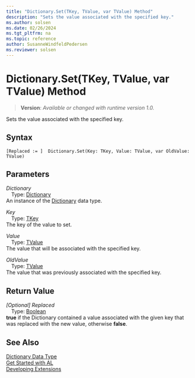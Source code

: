 ```yaml
---
title: "Dictionary.Set(TKey, TValue, var TValue) Method"
description: "Sets the value associated with the specified key."
ms.author: solsen
ms.date: 02/26/2024
ms.tgt_pltfrm: na
ms.topic: reference
author: SusanneWindfeldPedersen
ms.reviewer: solsen
---
```

[//]: # (START>DO_NOT_EDIT)
[//]: # (IMPORTANT:Do not edit any of the content between here and the END>DO_NOT_EDIT.)
[//]: # (Any modifications should be made in the .xml files in the ModernDev repo.)
# Dictionary.Set(TKey, TValue, var TValue) Method
> **Version**: _Available or changed with runtime version 1.0._

Sets the value associated with the specified key.


## Syntax
```AL
[Replaced := ]  Dictionary.Set(Key: TKey, Value: TValue, var OldValue: TValue)
```
## Parameters
*Dictionary*  
&emsp;Type: [Dictionary](dictionary-data-type.md)  
An instance of the [Dictionary](dictionary-data-type.md) data type.  

*Key*  
&emsp;Type: [TKey](dictionary-data-type.md)  
The key of the value to set.  

*Value*  
&emsp;Type: [TValue](dictionary-data-type.md)  
The value that will be associated with the specified key.  

*OldValue*  
&emsp;Type: [TValue](dictionary-data-type.md)  
The value that was previously associated with the specified key.  


## Return Value
*[Optional] Replaced*  
&emsp;Type: [Boolean](../boolean/boolean-data-type.md)  
**true** if the Dictionary contained a value associated with the given key that was replaced with the new value, otherwise **false**.


[//]: # (IMPORTANT: END>DO_NOT_EDIT)
## See Also
[Dictionary Data Type](dictionary-data-type.md)  
[Get Started with AL](../../devenv-get-started.md)  
[Developing Extensions](../../devenv-dev-overview.md)